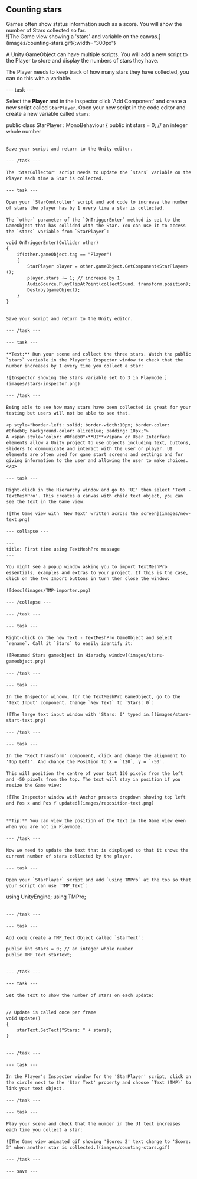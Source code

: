 ## Counting stars

<div style="display: flex; flex-wrap: wrap">
<div style="flex-basis: 200px; flex-grow: 1; margin-right: 15px;">
Games often show status information such as a score. You will show the number of Stars collected so far.
</div>
<div>
![The Game view showing a 'stars' and variable on the canvas.](images/counting-stars.gif){:width="300px"}
</div>
</div>

A Unity GameObject can have multiple scripts. You will add a new script to the Player to store and display the numbers of stars they have. 

The Player needs to keep track of how many stars they have collected, you can do this with a variable. 

--- task ---

Select the **Player** and in the Inspector click 'Add Component' and create a new script called `StarPlayer`. Open your new script in the code editor and create a new variable called `stars`:

public class StarPlayer : MonoBehaviour
{
    public int stars = 0; // an integer whole number
```

Save your script and return to the Unity editor.

--- /task ---

The 'StarCollector' script needs to update the `stars` variable on the Player each time a Star is collected.

--- task ---

Open your `StarController` script and add code to increase the number of stars the player has by 1 every time a star is collected. 

The `other` parameter of the `OnTriggerEnter` method is set to the GameObject that has collided with the Star. You can use it to access the `stars` variable from `StarPlayer`: 

```
    void OnTriggerEnter(Collider other)
    {
        if(other.gameObject.tag == "Player")
        {
            StarPlayer player = other.gameObject.GetComponent<StarPlayer>();
            player.stars += 1; // increase by 1
            AudioSource.PlayClipAtPoint(collectSound, transform.position);
            Destroy(gameObject);
        }
    }
```

Save your script and return to the Unity editor.

--- /task ---

--- task ---

**Test:** Run your scene and collect the three stars. Watch the public `stars` variable in the Player's Inspector window to check that the number increases by 1 every time you collect a star: 

![Inspector showing the stars variable set to 3 in Playmode.](images/stars-inspector.png)

--- /task ---

Being able to see how many stars have been collected is great for your testing but users will not be able to see that. 

<p style="border-left: solid; border-width:10px; border-color: #0faeb0; background-color: aliceblue; padding: 10px;">
A <span style="color: #0faeb0">**UI**</span> or User Interface elements allow a Unity project to use objects including text, buttons, sliders to communicate and interact with the user or player. UI elements are often used for game start screens and settings and for giving information to the user and allowing the user to make choices. 
</p>

--- task ---

Right-click in the Hierarchy window and go to 'UI' then select 'Text - TextMeshPro'. This creates a canvas with child text object, you can see the text in the Game view:

![The Game view with 'New Text' written across the screen](images/new-text.png)

--- collapse ---

---
title: First time using TextMeshPro message
---

You might see a popup window asking you to import TextMeshPro essentials, examples and extras to your project. If this is the case, click on the two Import buttons in turn then close the window:

![desc](images/TMP-importer.png)

--- /collapse ---

--- /task ---

--- task ---

Right-click on the new Text - TextMeshPro GameObject and select `rename`. Call it `Stars` to easily identify it:

![Renamed Stars gameobject in Hierachy window](images/stars-gameobject.png)

--- /task ---

--- task ---

In the Inspector window, for the TextMeshPro GameObject, go to the 'Text Input' component. Change `New Text` to `Stars: 0`:

![The large text input window with 'Stars: 0' typed in.](images/stars-start-text.png)

--- /task ---

--- task ---

In the 'Rect Transform' component, click and change the alignment to 'Top Left'. And change the Position to X = `120`, y = `-50`.

This will position the centre of your text 120 pixels from the left and -50 pixels from the top. The text will stay in position if you resize the Game view:

![The Inspector window with Anchor presets dropdown showing top left and Pos x and Pos Y updated](images/reposition-text.png)


**Tip:** You can view the position of the text in the Game view even when you are not in Playmode.

--- /task ---

Now we need to update the text that is displayed so that it shows the current number of stars collected by the player.

--- task ---

Open your `StarPlayer` script and add `using TMPro` at the top so that your script can use `TMP_Text`:

```
using UnityEngine;
using TMPro;
```

--- /task ---

--- task ---

Add code create a TMP_Text Object called `starText`: 

```
    public int stars = 0; // an integer whole number
    public TMP_Text starText;

```

--- /task ---

--- task ---

Set the text to show the number of stars on each update:


```
    // Update is called once per frame
    void Update()
    {
        starText.SetText("Stars: " + stars);
    }
```

--- /task ---

--- task ---

In the Player's Inspector window for the 'StarPlayer' script, click on the circle next to the 'Star Text' property and choose `Text (TMP)` to link your text object. 

--- /task ---

--- task ---

Play your scene and check that the number in the UI text increases each time you collect a star: 

![The Game view animated gif showing 'Score: 2' text change to 'Score: 3' when another star is collected.](images/counting-stars.gif)

--- /task ---

--- save ---

